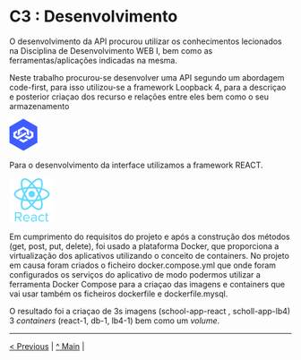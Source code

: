 # C3 : Desenvolvimento


O desenvolvimento da API procurou utilizar  os conhecimentos lecionados na Disciplina de Desenvolvimento WEB I, bem como as ferramentas/aplicações indicadas na mesma.

Neste trabalho  procurou-se desenvolver uma API segundo um abordagem  code-first, para isso utilizou-se a framework Loopback 4, para a descriçao e posterior criaçao dos recurso e relações entre eles bem como o seu armazenamento

![LOOPBACK](images/loopback.png)


Para o desenvolvimento da interface utilizamos a framework REACT.

![REACT](images/react.png)

Em cumprimento do requisitos do projeto e após a construção dos métodos (get, post, put, delete), foi usado a plataforma Docker, que proporciona a virtualização dos aplicativos utilizando o conceito de containers. 
No projeto em causa foram criados o ficheiro docker.compose.yml que onde foram configurados os serviços do aplicativo de modo podermos utilizar a ferramenta Docker Compose para a criaçao das  imagens e containers que vai usar também os ficheiros dockerfile e dockerfile.mysql.

O resultado foi a criaçao de 3s imagens (school-app-react , scholl-app-lb4)  3 _containers_ (react-1, db-1, lb4-1) bem como um _volume_. 






---
[< Previous](c2.md) | [^ Main](../../../) |
